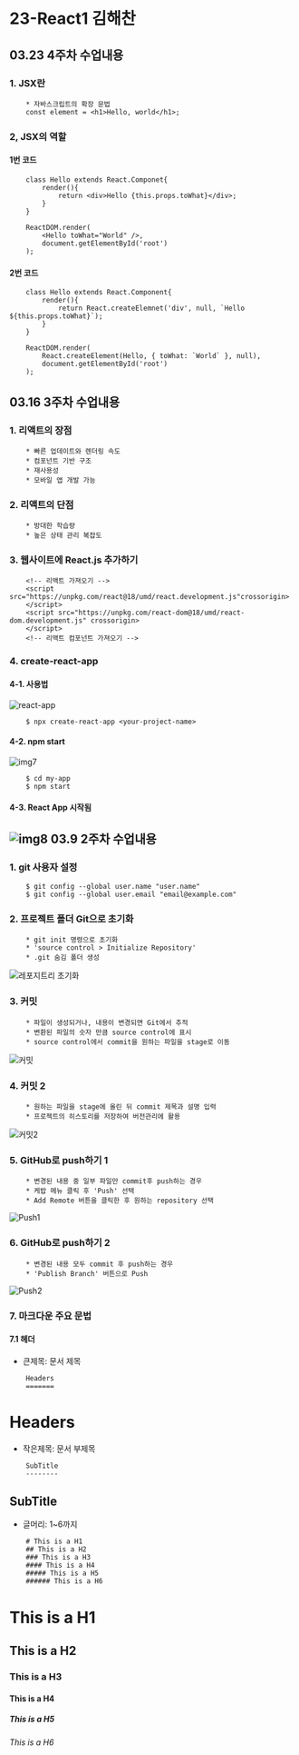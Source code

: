 23-React1 김해찬
===========
03.23 4주차 수업내용
------------
### 1. JSX란
```
    * 자바스크립트의 확장 문법
    const element = <h1>Hello, world</h1>;
```
### 2, JSX의 역할
#### 1번 코드
```
    class Hello extends React.Componet{
        render(){
            return <div>Hello {this.props.toWhat}</div>;
        }
    }

    ReactDOM.render(
        <Hello toWhat="World" />,
        document.getElementById('root')
    );
```
#### 2번 코드
```
    class Hello extends React.Component{
        render(){
            return React.createElemnet('div', null, `Hello ${this.props.toWhat}`);
        }
    }

    ReactDOM.render(
        React.createElement(Hello, { toWhat: `World` }, null),
        document.getElementById('root')
    );
```
03.16 3주차 수업내용
------------
### 1. 리액트의 장점
```
    * 빠른 업데이트와 렌더링 속도
    * 컴포넌트 기반 구조
    * 재사용성
    * 모바일 앱 개발 가능
```
### 2. 리액트의 단점
```
    * 방대한 학습량
    * 높은 상태 관리 복잡도
```
### 3. 웹사이트에 React.js 추가하기
```
    <!-- 리액트 가져오기 -->
    <script src="https://unpkg.com/react@18/umd/react.development.js"crossorigin>
    </script>
    <script src="https://unpkg.com/react-dom@18/umd/react-dom.development.js" crossorigin>
    </script> 
    <!-- 리액트 컴포넌트 가져오기 -->
```
### 4. create-react-app
#### 4-1. 사용법
![react-app](/images/img6.png)
```
    $ npx create-react-app <your-project-name>
```
#### 4-2. npm start
![img7](/images/img7.png)
```
    $ cd my-app
    $ npm start
```
#### 4-3. React App 시작됨
![img8](/images/img8.png)
03.9 2주차 수업내용
------------
### 1. git 사용자 설정
```
    $ git config --global user.name "user.name"
    $ git config --global user.email "email@example.com"
```
### 2. 프로젝트 폴더 Git으로 초기화
```
    * git init 명령으로 초기화
    * 'source control > Initialize Repository'
    * .git 숨김 폴더 생성
```
![레포지트리 초기화](/images/img1.gif)
### 3. 커밋
```
    * 파일이 생성되거나, 내용이 변경되면 Git에서 추적
    * 변환된 파일의 숫자 만큼 source control에 표시
    * source control에서 commit을 원하는 파일을 stage로 이동
```
![커밋](/images/img2.gif)
### 4. 커밋 2
```
    * 원하는 파일을 stage에 올린 뒤 commit 제목과 설명 입력
    * 프로젝트의 히스토리를 저장하여 버전관리에 활용
```
![커밋2](/images/img3.png)
### 5. GitHub로 push하기 1
```
    * 변경된 내용 중 일부 파일만 commit후 push하는 경우
    * 케밥 메뉴 클릭 후 'Push' 선택
    * Add Remote 버튼을 클릭한 후 원하는 repository 선택
```
![Push1](/images/img4.png)
### 6. GitHub로 push하기 2
```
    * 변경된 내용 모두 commit 후 push하는 경우
    * 'Publish Branch' 버튼으로 Push
```
![Push2](/images/img5.png)
### 7. 마크다운 주요 문법
#### 7.1 헤더
* 큰제목: 문서 제목
```
    Headers
    =======
```
Headers
=======
* 작은제목: 문서 부제목
```
    SubTitle
    --------
```
SubTitle
--------
* 글머리: 1~6까지
```
    # This is a H1
    ## This is a H2
    ### This is a H3
    #### This is a H4
    ##### This is a H5
    ###### This is a H6
```
# This is a H1
## This is a H2
### This is a H3
#### This is a H4
##### This is a H5
###### This is a H6

